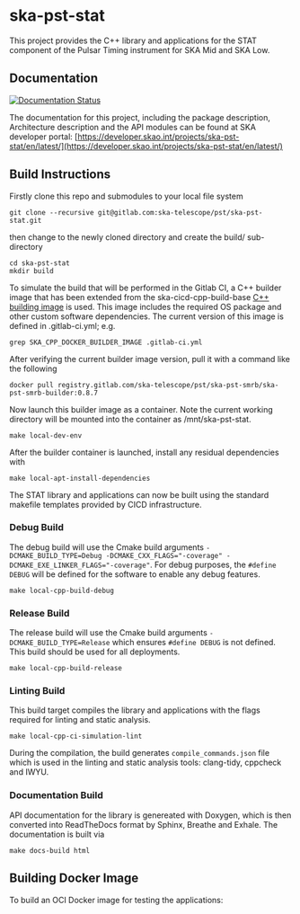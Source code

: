 # ska-pst-stat

This project provides the C++ library and applications for the STAT component of the Pulsar Timing instrument for SKA Mid and SKA Low.

## Documentation

[![Documentation Status](https://readthedocs.org/projects/ska-telescope-ska-pst-stat/badge/?version=latest)](https://developer.skao.int/projects/ska-pst-stat/en/latest/)

The documentation for this project, including the package description, Architecture description and the API modules can be found at SKA developer portal:  [https://developer.skao.int/projects/ska-pst-stat/en/latest/](https://developer.skao.int/projects/ska-pst-stat/en/latest/)

## Build Instructions

Firstly clone this repo and submodules to your local file system

    git clone --recursive git@gitlab.com:ska-telescope/pst/ska-pst-stat.git

then change to the newly cloned directory and create the build/ sub-directory

    cd ska-pst-stat
    mkdir build

To simulate the build that will be performed in the Gitlab CI, a C++ builder image that has been extended from the ska-cicd-cpp-build-base [C++ building image](https://github.com/ska-telescope/cpp_build_base) is used. This image includes the required OS package and other custom software dependencies. The current version of this image is defined in .gitlab-ci.yml; e.g.

    grep SKA_CPP_DOCKER_BUILDER_IMAGE .gitlab-ci.yml

After verifying the current builder image version, pull it with a command like the following

    docker pull registry.gitlab.com/ska-telescope/pst/ska-pst-smrb/ska-pst-smrb-builder:0.8.7

Now launch this builder image as a container. Note the current working directory will be mounted into the container as /mnt/ska-pst-stat.

    make local-dev-env

After the builder container is launched, install any residual dependencies with

    make local-apt-install-dependencies

The STAT library and applications can now be built using the standard makefile templates provided by CICD infrastructure.

### Debug Build

The debug build will use the Cmake build arguments `-DCMAKE_BUILD_TYPE=Debug -DCMAKE_CXX_FLAGS="-coverage" -DCMAKE_EXE_LINKER_FLAGS="-coverage"`. For debug purposes, the `#define DEBUG` will be defined for the software to enable any debug features.

    make local-cpp-build-debug

### Release Build

The release build will use the Cmake build arguments `-DCMAKE_BUILD_TYPE=Release` which ensures `#define DEBUG` is not defined. This build should be used for all deployments.

    make local-cpp-build-release

### Linting Build

This build target compiles the library and applications with the flags required for linting and static analysis.

    make local-cpp-ci-simulation-lint

During the compilation, the build generates `compile_commands.json` file which is used in the linting and static analysis tools: clang-tidy, cppcheck and IWYU.

### Documentation Build

API documentation for the library is genereated with Doxygen, which is then converted into ReadTheDocs format by Sphinx, Breathe and Exhale. The documentation is built via 

    make docs-build html

## Building Docker Image

To build an OCI Docker image for testing the applications:
